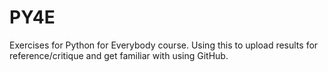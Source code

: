 # PY4E
Exercises for Python for Everybody course.  Using this to upload results for reference/critique and get familiar with using GitHub.
